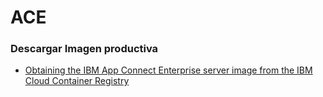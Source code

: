 # ACE

### Descargar Imagen productiva

* [Obtaining the IBM App Connect Enterprise server image from the IBM Cloud Container Registry ](https://www.ibm.com/docs/en/app-connect/containers_cd?topic=obtaining-app-connect-enterprise-server-image-from-cloud-container-registry)